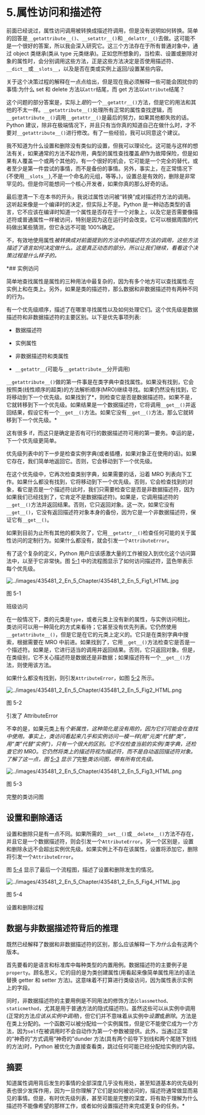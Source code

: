 # 5.属性访问和描述符

前面已经说过，属性访问调用被转换成描述符调用，但是没有说明如何转换。简单的回答是`__getattribute__()`、`__setattr__()`和`__delattr__()`去做。这可能不是一个很好的答案，所以我会深入研究它。这三个方法存在于所有普通对象中，通过 object 类继承(类从 type 元类继承)。正如您所想象的，当检索、设置或删除对象的属性时，会分别调用这些方法，正是这些方法决定是否使用描述符、`__dict__`或`__slots__`，以及是否在类或实例上返回/设置某些内容。

关于这个决策过程的解释在一点点给出，但是现在我必须解释一些可能会困扰你的事情:为什么 set 和 delete 方法以`attr`结尾，而 get 方法以`attribute`结尾？

这个问题的部分答案是，实际上*是*的一个`__getattr__()`方法，但是它的用法和其他的不太一样。`__getattribute__()`处理所有正常的属性查找逻辑，而`__getattribute__()`调用`__getattr__()`是最后的努力，如果其他都失败的话。Python 建议，除非在极端情况下，并且只有当你真的知道自己在做什么时，才不要对`__getattribute__()`进行修改。有了一些经验，我可以同意这个建议。

我不知道为什么设置和删除没有类似的设置，但我可以理论化。这可能与这样的想法有关，如果通常的方法不起作用，典型的属性查找覆盖*是*作为故障保险，但是如果有人覆盖一个或两个其他的，有一个很好的机会，它可能是一个完全的替代，或者至少是第一件尝试的事情，而不是备份的事情。另外，事实上，在正常情况下(不使用`__slots__`),不是一个命名的元组，等等。)，设置总是有效的，删除是非常罕见的。但是你可能想问一个核心开发者，如果你真的那么好奇的话。

最后澄清一下:在本书的开头，我说过属性访问被“转换”成对描述符方法的调用。这听起来像是一个编译时的决定，但实际上不是。Python 是一种动态类型的语言，它不应该在编译时知道一个属性是否存在于一个对象上，以及它是否需要像描述符或普通属性一样被访问，特别是因为这在运行时会改变。它可以根据周围的代码做出某些猜测，但它永远不可能 100%确定。

不，有效地使用属性*被转换成对前面提到的方法中的描述符方法的调用，这些方法描述了语言如何决定做什么。这是真正动态的部分。所以让我们继续，看看这个决策过程是什么样子的。*

 *## 实例访问

简单地查找属性是属性的三种用法中最复杂的，因为有多个地方可以查找属性:在实例上和在类上。另外，如果是类的描述符，那么数据和非数据描述符有两种不同的行为。

有一个优先级顺序，描述了在哪里寻找属性以及如何处理它们。这个优先级是数据描述符和非数据描述符的主要区别。以下是优先事项列表:

*   数据描述符

*   实例属性

*   非数据描述符和类属性

*   `__getattr__`(可能与`__getattribute__`分开调用)

`__getattribute__()`做的第一件事是在类字典中查找属性。如果没有找到，它会按照类(线性顺序的超类)的方法解析顺序(MRO)继续寻找。如果仍然没有找到，它将移动到下一个优先级。如果找到了*，则检查它是否是数据描述符。如果不是，它就转移到下一个优先级。如果结果是一个数据描述符，它将调用`__get__()`并返回结果，假设它有一个`__get__()`方法。如果它没有`__get__()`方法，那么它就转移到下一个优先级。*

这有很多 if，而这只是确定是否有可行的数据描述符可用的第一要务。幸运的是，下一个优先级更简单。

优先级列表中的下一步是检查实例字典(或者插槽，如果对象正在使用的话)。如果它存在，我们简单地返回它。否则，它会移动到下一个优先级。

在这个优先级中，它再次检查类别字典，如果需要的话，沿着 MRO 列表向下工作。如果什么都没有找到，它将移动到下一个优先级。否则，它会检查找到的对象，看它是否是一个描述符(此时，我们只需要检查它是否是非数据描述符，因为如果我们已经找到了，它肯定不是数据描述符)。如果是，它调用描述符的`__get__()`方法并返回结果。否则，它只返回对象。这一次，如果它没有`__get__()`，它没有返回描述符对象本身的备份，因为它是一个非数据描述符，保证它有`__get__()`。

如果到目前为止所有其他的都失败了，它用`__getattr__()`检查任何可能的关于属性访问的定制行为。如果什么都没有，就会引发一个`AttributeError`。

有了这个复杂的定义，Python 用户应该感激大量的工作被投入到优化这个访问算法中，以至于它非常快。图 [5-1](#Fig1) 中的流程图显示了如何访问描述符，蓝色带表示每个优先级。

![../images/435481_2_En_5_Chapter/435481_2_En_5_Fig1_HTML.jpg](../images/435481_2_En_5_Chapter/435481_2_En_5_Fig1_HTML.jpg)

图 5-1

班级访问

在一般情况下，类的元类是`type`，或者元类上没有新的属性，与实例访问相比，类访问可以用一种简化的方式来看待；它甚至没有优先列表。它仍然使用`__getattribute__()`，但是它是在它的元类上定义的。它只是在类别字典中搜索，根据需要在 MRO 中前进。如果找到了，它用`__get__()`方法检查它是否是一个描述符。如果是，它进行适当的调用并返回结果。否则，它只返回对象。但是，在类级别，它不关心描述符是数据还是非数据；如果描述符有一个`__get__()`方法，则使用该方法。

如果什么都没有找到，则引发`AttributeError`，如图 [5-2](#Fig2) 所示。

![../images/435481_2_En_5_Chapter/435481_2_En_5_Fig2_HTML.png](../images/435481_2_En_5_Chapter/435481_2_En_5_Fig2_HTML.png)

图 5-2

引发了 AttributeError

不幸的是，如果元类上有*个新属性，这种简化是没有用的，因为它们可能会在查找中使用。事实上，类访问看起来几乎和实例访问一模一样(用“元类”代替“类”，用“类”代替“实例”)，只有一个很大的区别。它不仅检查当前的实例/类字典，还检查它的 MRO。它仍然将类上的描述符视为描述符，而不是自动返回描述符对象。了解了这一点，图 [5-3](#Fig3) 显示了*完整*类访问图，带有所有优先级。*

![../images/435481_2_En_5_Chapter/435481_2_En_5_Fig3_HTML.png](../images/435481_2_En_5_Chapter/435481_2_En_5_Fig3_HTML.png)

图 5-3

完整的类访问图

## 设置和删除通话

设置和删除只是有一点不同。如果所需的`__set__()`或`__delete__()`方法不存在，并且它是一个数据描述符，则会引发一个`AttributeError`。另一个区别是，设置和删除永远不会超出实例优先级。如果实例上不存在该属性，设置将添加它，删除将引发一个`AttributeError`。

图 [5-4](#Fig4) 显示了最后一个流程图，描述了设置和删除发生的情况。

![../images/435481_2_En_5_Chapter/435481_2_En_5_Fig4_HTML.jpg](../images/435481_2_En_5_Chapter/435481_2_En_5_Fig4_HTML.jpg)

图 5-4

设置和删除过程

## 数据与非数据描述符背后的推理

既然已经解释了数据和非数据描述符的区别，那么应该解释一下*为什么*会有这两个版本。

首先要看的是语言和标准库中每种类型的内置用例。数据描述符的主要例子是`property`。顾名思义，它的目的是为类创建属性(用看起来像简单属性用法的语法替换 getter 和 setter 方法)。这意味着不打算进行类级访问，因为属性表示实例上的字段。

同时，非数据描述符的主要用例是不同用法的修饰方法(`classmethod`、`staticmethod`，尤其是用于普通方法的隐式描述符)。虽然这些可以从实例中调用(正常的方法*应该从实例中调用*)，但它们并不意味着从实例中*设置*或*删除*。方法是在类上分配的。一个函数可以被分配给一个实例属性，但是它不能使它成为一个方法，因为`self`在被调用时不会自动作为第一个参数被提供。此外，当通过正常的“神奇的”方式调用“神奇的”dunder 方法(具有两个前导下划线和两个尾随下划线的方法)时，Python 被优化为直接查看类，跳过任何可能已经分配给实例的内容。

## 摘要

知道属性调用背后发生的事情的全部深度几乎没有用处，甚至知道基本的优先级列表也很少发挥作用，因为一旦你理解了它们是如何被访问的，描述符通常做显而易见的事情。但是，有时优先级列表，甚至可能是完整的深度，将有助于理解为什么描述符不能像希望的那样工作，或者如何设置描述符来完成更复杂的任务。*